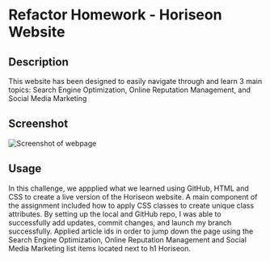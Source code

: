# Refactor Homework - Horiseon Website

## Description
This website has been designed to easily navigate through and learn 3 main topics: Search Engine Optimization, Online Reputation Management, and Social Media Marketing 


## Screenshot 
![Screenshot of webpage]()

## Usage 

In this challenge, we appplied what we learned using GitHub, HTML and CSS to create a live version of the Horiseon website. A main component of the assignment included how to apply CSS classes to create unique class attributes. By setting up the local and GitHub repo, I was able to successfully add updates, commit changes, and launch my branch successfully. Applied article ids in order to jump down the page using the Search Engine Optimization, Online Reputation Management and Social Media Marketing list items located next to h1 Horiseon.